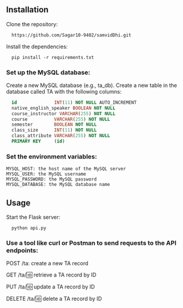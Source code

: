 
## Installation


Clone the repository:
```bash
  https://github.com/Sagar10-9402/samvidDhi.git  
```
  
Install the dependencies:

```
  pip install -r requirements.txt

```

### Set up the MySQL database:

Create a new MySQL database (e.g., ta_db).
Create a new table in the database called TA with the following columns:

```SQL 
  id              INT(11) NOT NULL AUTO_INCREMENT
  native_english_speaker BOOLEAN NOT NULL
  course_instructor VARCHAR(255) NOT NULL
  course          VARCHAR(255) NOT NULL
  semester        BOOLEAN NOT NULL
  class_size      INT(11) NOT NULL
  class_attribute VARCHAR(255) NOT NULL
  PRIMARY KEY     (id)

```

### Set the environment variables:

```JWT_SECRET_KEY: the secret key for JWT token generation and verification
MYSQL_HOST: the host name of the MySQL server
MYSQL_USER: the MySQL username
MYSQL_PASSWORD: the MySQL password
MYSQL_DATABASE: the MySQL database name 
```


## Usage

Start the Flask server:

``` 
  python api.py

```


### Use a tool like curl or Postman to send requests to the API endpoints:

POST /ta:
 create a new TA record

GET /ta/:id: retrieve a TA record by ID

PUT /ta/:id: update a TA record by ID

DELETE /ta/:id: delete a TA record by ID




